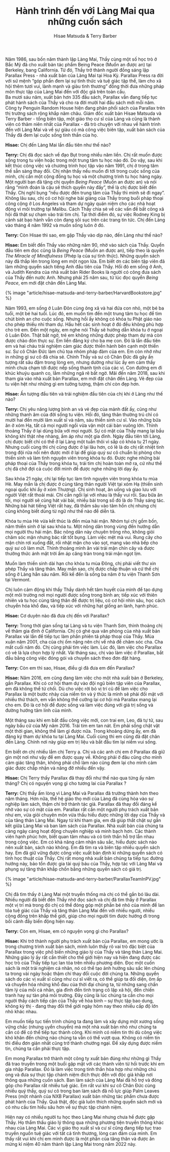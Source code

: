 ﻿---
title: Hành trình đến với Làng Mai qua những cuốn sách
author: Hisae Matsuda & Terry Barber
---

<p class="editors-preface">Năm 1986, sau bốn năm thành lập Làng Mai, Thầy cùng một số học trò ở Bắc Mỹ đã cho xuất bản tác phẩm Being Peace (Muốn an được an) tại Berkeley, bang California. Từ đó, Thầy trở thành người đồng sáng lập Parallax Press - nhà xuất bản của Làng Mai tại Hoa Kỳ. Parallax Press ra đời với sứ mệnh “góp phần đem lại sự tỉnh thức và tuệ giác tập thể, làm cho xã hội thêm tươi vui, lành mạnh và giàu tình thương” đồng thời đưa những pháp môn thực tập của Làng Mai đến với độc giả trên toàn cầu.<br/>
Ba mươi sáu năm, xuất bản hơn 335 đầu sách, Parallax vẫn đang tiếp tục phát hành sách của Thầy và cho ra đời mười hai đầu sách mới mỗi năm. Công ty Penguin Random House hiện đang phân phối sách của Parallax trên thị trường sách rộng khắp năm châu. Giám đốc xuất bản Hisae Matsuda và Terry Barber - tổng biên tập, một giáo thọ cư sĩ của Làng và cũng là thành viên có thâm niên nhất của Parallax - đã trò chuyện với nhau về hành trình đến với Làng Mai và về sự giàu có mà công việc biên tập, xuất bản sách của Thầy đã đem lại cuộc sống tinh thần của họ.</p>

**Hisae:** Chị đến Làng Mai lần đầu tiên như thế nào? 

**Terry:** Chị đã đọc sách về đạo Bụt trong nhiều năm liền. Chị rất muốn được sống trong tu viện hoặc trong một trung tâm tu học nào đó. Do vậy, sau khi kết thúc công việc và chương trình học tập vào năm 1991, chị ở trong tâm thế sẵn sàng thay đổi. Chị nhận thấy nếu muốn đi tới trong cuộc sống của mình, chị cần một cộng đồng tu học và một chương trình tu học hàng ngày. Một người bạn đã tặng chị quyển *Being Peace* (Muốn an được an) và nói rằng “mình đoán là cậu sẽ thích quyển này đấy”, thế là chị được biết đến Thầy. Chị nghĩ bụng “nếu được đến trung tâm của Thầy thì mình sẽ đi ngay”. Không lâu sau, chị có cơ hội nghe bài giảng của Thầy trong buổi pháp thoại công cộng ở Los Angeles và tham dự ngày quán niệm cho các nhà hoạt động vì môi trường tại Malibu. Cách Thầy chia sẻ về các vấn đề bất công xã hội đã thật sự chạm vào trái tim chị. Tại thời điểm đó, sự việc Rodney King bị cảnh sát bạo hành vẫn còn đang sôi sục trên các trang tin tức. Chị đến Làng vào tháng 4 năm 1992 và muốn sống luôn ở đó. 

**Terry:** Còn Hisae thì sao, em gặp Thầy vào dịp nào, đến Làng như thế nào?

**Hisae:** Em biết đến Thầy vào những năm 90, nhờ vào sách của Thầy. Quyển đầu tiên em đọc cũng là *Being Peace* (Muốn an được an), tiếp theo là quyển *The Miracle of Mindfulness* (Phép lạ của sự tỉnh thức). Những quyển sách này đã thắp lên trong lòng em một ngọn lửa. Em biết ơn các biên tập viên đã làm những quyển sách tiếng Anh đầu tiên của Thầy. Hồi đó em sống ở Anh, và Judith Kendra của nhà xuất bản Rider Books là người có công đưa sách của Thầy đến nước Anh. Nhưng phải 25 năm sau, từ lúc đọc quyển *Being Peace*, em mới đặt chân đến Làng Mai. 

{% image "article/hisae-matsuda-and-terry-barber/HarvardBookstore.jpg" %}

Năm 1993, em sống ở Luân Đôn cùng ông xã và hai đứa con nhỏ, một bé ba tuổi, một bé hai tuổi. Lúc đó, em muốn tìm đến một trung tâm tu học để tìm chút bình an cho cuộc sống. Nhưng hồi ấy không có khóa tu Phật giáo nào cho phép thiếu nhi tham dự. Hầu hết các sinh hoạt ở đó đều không phù hợp cho trẻ em. Đến một ngày, em nghe nói Thầy sẽ hướng dẫn khóa tu ở ngoại ô Luân Đôn. Thật bất ngờ, trẻ em không những được phép tham dự mà còn được chào đón thực sự. Em liền đăng ký cho ba mẹ con. Đó là lần đầu tiên em và hai cháu trải nghiệm cảm giác được thiền hành bên cạnh một thiền sư. Sư cô Chân Đức làm chủ tọa nhóm pháp đàm của em. Em còn nhớ như in những gì sư cô đã chia sẻ. Chính Thầy và sư cô Chân Đức đã gây ấn tượng rất sâu đậm trong lòng em, nhưng dường như lúc ấy em cảm thấy mình chưa chạm tới được nếp sống thanh tịnh của các vị. Con đường em đi khúc khuỷu quanh co, lắm những ngã rẽ bất ngờ. Mãi đến năm 2018, sau khi tham gia vào nhà xuất bản Parallax, em mới đặt chân đến Làng. Vẻ đẹp của tu viện hệt như những gì em tưởng tượng, thậm chí còn đẹp hơn. 

**Hisae:** Ấn tượng đầu tiên và trải nghiệm đầu tiên của chị khi ở Làng như thế nào? 

**Terry:** Chị yêu năng lượng bình an và vẻ đẹp của mảnh đất ấy, cũng như những thanh âm của đời sống tu viện. Hồi đó, tăng thân thường trú chỉ có mười hai đến mười lăm xuất sĩ và năm, sáu thiền sinh cư sĩ. Vào những bữa ăn ở xóm Hạ, tất cả mọi người ngồi vừa vặn một cái bàn vuông lớn. Thỉnh thoảng Thầy ở lại dùng bữa với mọi người. Sự có mặt của Thầy mang lại bầu không khí thật nhẹ nhàng, ấm áp như một gia đình. Ngày đầu tiên tới Làng, chị được biết chỉ có thể ở lại Làng một tuần thôi vì sắp có khóa tu 21 ngày. Nhưng cuối cùng thì chị cũng được ở lại lâu hơn, có lẽ là do chị rất nhiệt tình trong đội rửa nồi nên được mời ở lại để giúp quý sư cô chuẩn bị phòng cho thiền sinh và làm tình nguyện viên trong khóa tu đó. Được nghe những bài pháp thoại của Thầy trong khóa tu, trái tim chị hoàn toàn mở ra, cứ như thể chị đã chờ đợi cả cuộc đời mình để được nghe những lời dạy ấy. 

Sau khóa 21 ngày, chị lại tiếp tục làm tình nguyện viên trong khóa tu mùa Hè. May mắn là chị được ở cùng tăng thân người Việt tại xóm Hạ (thiền sinh ngoại quốc khi ấy ở xóm Thượng). Chị sinh hoạt, ăn uống và giao lưu với người Việt rất thoải mái. Chỉ cần ngồi lại với nhau là thấy vui rồi. Sau bữa ăn tối, mọi người sẽ cùng hát vài bài, nhiều bài trong số đó là do Thầy sáng tác. Những bài hát tiếng Việt rất hay, đã thấm sâu vào tâm hồn chị nhưng chị cũng không biết dùng từ ngữ như thế nào để diễn tả. 

Khóa tu mùa Hè vừa kết thúc là đến mùa hái mận. Nhóm tụi chị gồm bốn, năm thiền sinh ở lại sau khóa tu. Một nông dân trong vùng đến hướng dẫn mọi người thu hái mận. Bác nông dân này chuyên trồng nho, không giỏi chăm sóc mận nhưng bác rất tốt bụng. Làm việc mệt mà vui. Rung cây cho mận chín rơi xuống đất, rồi nhặt mận cho vào sọt, mang vào nhà bếp cho quý sư cô làm mứt. Thỉnh thoảng mình ăn vài trái mận chín cây và được thưởng thức ánh mặt trời ấm áp căng tràn trong trái mận ngọt lịm. 

Muốn làm thiền sinh dài hạn cho khóa tu mùa Đông, chị phải viết thư xin phép Thầy và tăng thân. May mắn sao, chị được chấp thuận và cứ thế chị sống ở Làng hẳn sáu năm. Rồi kế đến là sống ba năm ở tu viện Thanh Sơn tại Vermont.

Chị luôn cảm động khi thấy Thầy dành hết tâm huyết của mình để tạo dựng một môi trường nơi mọi người được sống trong bình an; tiếp xúc với thiên nhiên và tu học cùng tăng thân để được trị liệu, có cơ hội nhìn sâu, học cách chuyển hóa khổ đau, và tiếp xúc với những hạt giống an lành, hạnh phúc.

**Hisae:** Cơ duyên nào đã đưa chị đến với Parallax?

**Terry:** Trong thời gian sống tại Làng và tu viện Thanh Sơn, thỉnh thoảng chị về thăm gia đình ở California. Chị có ghé qua văn phòng của nhà xuất bản Parallax vài lần để tiếp tục làm phần phiên tả pháp thoại của Thầy. Mùa xuân năm 2001, cha của chị ốm nặng nên chị về nhà để chăm sóc cha. Cha mất cuối năm đó. Chị cũng phải tìm việc làm. Lúc đó, làm việc cho Parallax có vẻ là lựa chọn hợp lý nhất. Vài tháng sau, chị vào làm việc ở Parallax, bắt đầu bằng công việc đóng gói và chuyển sách theo đơn đặt hàng.

**Terry:** Còn em thì sao, Hisae, điều gì đã đưa em đến Parallax?

**Hisae:** Năm 2016, em cũng đang làm việc cho một nhà xuất bản ở Berkeley, gần Parallax. Khi có cơ hội tham dự vào đội ngũ biên tập viên của Parallax, em đã không thể từ chối. Dù cho việc rời bỏ vị trí cũ để làm việc cho Parallax là một bước nhảy của niềm tin và ý thức là mình sẽ phải đối mặt với nhiều thử thách, em vẫn không thể cưỡng lại cơ hội mà Parallax mang lại cho em. Đó là cơ hội để được sống và làm việc đúng với giá trị sống và đường hướng tâm linh của mình.

Một tháng sau khi em bắt đầu công việc mới, con trai em, Leo, đã tự tử, sau ngày bầu cử của Mỹ năm 2016. Trái tim em tan nát. Em phải sống chật vật một thời gian, không thể làm gì được nữa. Trong khoảng dừng ấy, em đã đăng ký tham dự khóa tu tại Làng Mai. Cuối cùng thì em cũng đã đặt chân đến Làng. Chính nơi này giúp em trị liệu và bắt đầu tìm lại niềm vui sống. 

Em biết ơn chị nhiều lắm chị Terry ạ. Chị và các anh chị em ở Parallax đã giữ gìn một nơi như vậy để em được quay về. Không phải ở đâu cũng cho mình cảm giác tăng thân, không phải chỗ làm nào cũng đem lại cho mình cảm giác được chấp nhận và nâng đỡ nhiều đến vậy.

**Hisae:** Chị Terry thấy Parallax đã thay đổi như thế nào qua từng ấy năm tháng? Chị có nguyện vọng gì cho tương lai của Parallax ?

**Terry:** Chị thấy ấm lòng vì Làng Mai và Parallax đã trưởng thành hơn theo năm tháng. Hơn nữa, thế hệ giáo thọ mới của Làng đã cùng hòa vào sự nghiệp làm sách, thậm chí trở thành tác giả. Parallax đã thay đổi đáng kể nhờ vào sự có mặt của em. Parallax rất cần một người phụ trách xuất bản như em, vừa giỏi chuyên môn vừa thấu hiểu được những lời dạy của Thầy và của tăng thân Làng Mai. Ngay từ khi tham gia, em đã giúp thắt chặt sự gắn kết giữa Làng Mai và ban làm sách của Parallax. Nhà xuất bản của chúng ta càng ngày càng hoạt động chuyên nghiệp và minh bạch hơn. Các thành viên hạnh phúc hơn, biết quan tâm nhau và có tinh thần hỗ trợ lẫn nhau trong công việc. Em có khả năng cảm nhận sâu sắc, hiểu được sách nào nên xuất bản, sách nào không. Em đã tìm ra và biên tập nhiều quyển sách hay. Em đã giữ vững được công việc xuất bản định kì những quyển sách có tính học thuật của Thầy. Chị rất mong nhà xuất bản chúng ta tiếp tục đường hướng này, bảo tồn được gia tài quý báu của Thầy, hợp tác với Làng Mai và phụng sự tăng thân khắp chốn bằng những quyển sách có giá trị. 

{% image "article/hisae-matsuda-and-terry-barber/ParallaxTeamInPV.jpg" %}

Chị đã tìm thấy ở Làng Mai một truyền thống mà chị có thể gắn bó lâu dài. Nhiều người đã biết đến Thầy nhờ đọc sách và chị đã tìm thấy ở Parallax một vị trí mà trong đó chị có thể đóng góp một phần bé nhỏ của mình để lan tỏa tuệ giác của Thầy và tăng thân Làng Mai đến với nhiều người, nhiều cộng đồng trên khắp thế giới, giúp cho mọi người tìm được hướng đi trong bối cảnh đầy biến động hiện nay. 

**Terry:** Còn em, Hisae, em có nguyện vọng gì cho Parallax?

**Hisae:** Khi trở thành người phụ trách xuất bản của Parallax, em mong ước là trong chương trình xuất bản sách, mình luôn thấy rõ vai trò đặc biệt của Parallax trong việc phổ biến những giáo lý của Thầy và tăng thân Làng Mai. Những giáo lý ấy rất cần thiết cho thế giới hiện nay và hiện đang được các học trò của Thầy tiếp tục lan tỏa trên nhiều phương diện. Đọc một cuốn sách là một trải nghiệm cá nhân, nó có thể tạo ảnh hưởng sâu sắc lên chúng ta trong vài ngày hoặc thậm chí thay đổi cuộc đời chúng ta. Những quyển sách do các vị xuất sĩ cũng như cư sĩ viết ra, có thể giúp ta đối diện, ôm ấp và chuyển hóa những khổ đau của thời đại chúng ta, từ những sang chấn tâm lý của mỗi cá nhân, gia đình đến tình trạng cô lập xã hội, đến chiến tranh hay sự tàn phá môi trường. Đây cũng là lúc chúng ta cần cho mọi người thấy cách tiếp cận của Thầy về hòa bình – sự thực tập bao dung, không kỳ thị - đang thay đổi thế giới ngày hôm nay theo nhiều cấp độ lớn nhỏ khác nhau.  

Em muốn tiếp tục tiến trình chúng ta đang làm và xây dựng một xương sống vững chắc (nhưng uyển chuyển) mà một nhà xuất bản nhỏ như chúng ta cần có để có thể tiếp tục thành công. Khi mình có niềm tin thì dù công việc khó khăn đến chừng nào chúng ta vẫn có thể vượt qua. Không có niềm tin thì điều đơn giản nhất cũng trở thành chướng ngại. Để xây dựng được niềm tin, chúng ta cần phải thực tập. 

Em mong Parallax trở thành một công ty xuất bản đúng như những gì Thầy đã trao truyền trong một buổi gặp mặt với các thành viên từ hồi trước khi em gia nhập Parallax. Đó là làm việc trong tinh thần hòa hợp như những chú ong và đưa sự thực tập chánh niệm đích thực đến với độc giả khắp nơi thông qua những cuốn sách. Ban làm sách của Làng Mai đã hỗ trợ và đóng góp cho Parallax rất nhiều tuệ giác. Em rất vui khi sư cô Chân Đức cùng nhiều quý thầy, quý sư cô trong ban làm sách đã nỗ lực giúp Palm Leaves Press (một nhánh của NXB Parallax) xuất bản những tác phẩm chưa được phát hành của Thầy. Quả thật, độc giả luôn thích những quyển sách mới và có nhu cầu tìm hiểu sâu hơn về sự thực tập chánh niệm.

Hiện nay có nhiều người tu học theo Làng Mai nhưng chưa hề được gặp Thầy. Họ thẩm thấu giáo lý thông qua những phương tiện truyền thông khác nhau của Làng Mai. Các vị giáo thọ xuất sĩ và cư sĩ cũng đang tiếp tục trao truyền nguồn tuệ giác với tất cả tình thương, lòng can đảm của mình. Em thấy rất vui khi chị em mình được là một phần của tăng thân và được ăn mừng kỉ niệm 40 năm thành lập Làng Mai trong năm 2022 này. 

